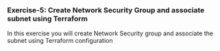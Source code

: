 ### Exercise-5: Create Network Security Group and associate subnet using Terraform

In this exercise you will create Network Security group and associate the subnet using Terraform configuration

